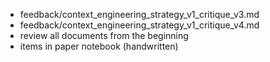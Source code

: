 - feedback/context_engineering_strategy_v1_critique_v3.md
- feedback/context_engineering_strategy_v1_critique_v4.md
- review all documents from the beginning
- items in paper notebook (handwritten)